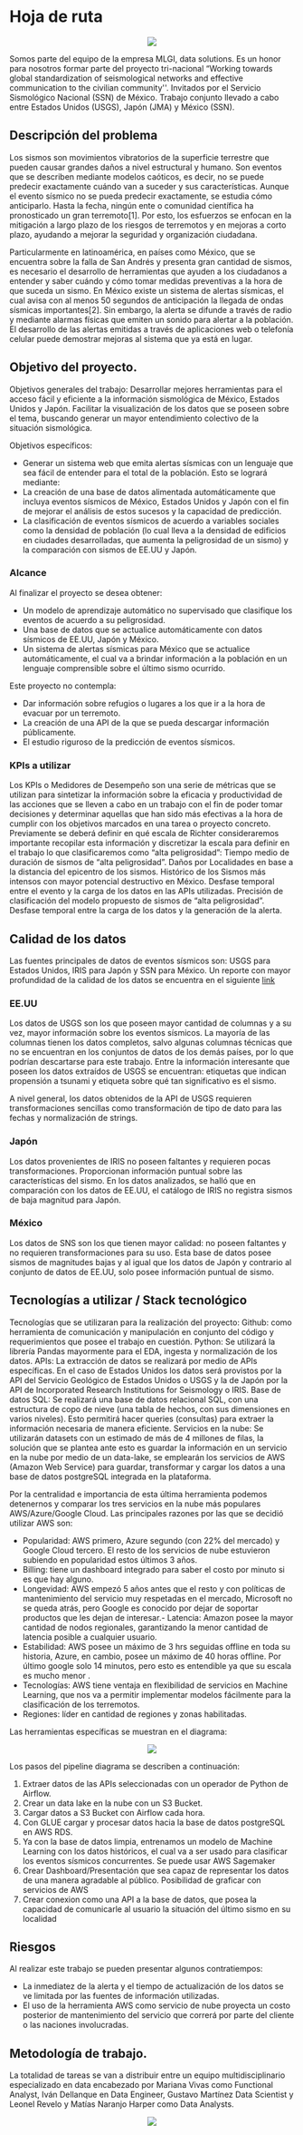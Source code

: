 
# Hoja de ruta

<p align="center">
  <img src="../figuras/mlgi-logo.png" />
</p>

Somos parte del equipo de la empresa MLGI, data solutions. Es un honor para nosotros formar parte del proyecto tri-nacional “Working towards global standardization of seismological networks and effective communication to the civilian community''. Invitados por el Servicio Sismológico Nacional (SSN) de México.  Trabajo conjunto llevado a cabo entre Estados Unidos (USGS), Japón (JMA) y México (SSN).

## Descripción del problema

Los sismos son movimientos vibratorios de la superficie terrestre que pueden causar grandes daños a nivel estructural y humano. Son eventos que se describen mediante modelos caóticos, es decir, no se puede predecir exactamente cuándo van a suceder y sus características. Aunque el evento sísmico no se pueda predecir exactamente, se estudia cómo anticiparlo. Hasta la fecha, ningún ente o comunidad científica ha pronosticado un gran terremoto[1]. Por esto, los esfuerzos se enfocan en la mitigación a largo plazo de los riesgos de terremotos y en mejoras a corto plazo, ayudando a mejorar la seguridad y organización ciudadana.

Particularmente en latinoamérica, en países como México, que se encuentra sobre la falla de San Andrés y presenta gran cantidad de sismos, es necesario el desarrollo de herramientas que ayuden a los ciudadanos a entender y saber cuándo y cómo tomar medidas preventivas a la hora de que suceda un sismo. En México existe un sistema de alertas sísmicas, el cual avisa con al menos 50 segundos de anticipación la llegada de ondas sísmicas importantes[2]. Sin embargo, la alerta se difunde a través de radio y mediante alarmas físicas que emiten un sonido para alertar a la población. El desarrollo de las alertas emitidas a través de aplicaciones web o telefonía celular puede demostrar mejoras al sistema que ya está en lugar.

## Objetivo del proyecto.

Objetivos generales del trabajo:
Desarrollar mejores herramientas para el acceso fácil y eficiente a la información sismológica de México, Estados Unidos y Japón.
Facilitar la visualización de los datos que se poseen sobre el tema, buscando generar un mayor entendimiento colectivo de la situación sismológica.

Objetivos específicos:
- Generar un sistema web que emita alertas sísmicas con un lenguaje que sea fácil de entender para el total de la población.
Esto se  logrará mediante:
- La creación de una base de datos alimentada automáticamente que incluya eventos sísmicos de México, Estados Unidos y Japón con el fin de mejorar el análisis de estos sucesos y la capacidad de predicción.
- La clasificación de eventos sísmicos de acuerdo a variables sociales como la densidad de población (lo cual lleva a la densidad de edificios en ciudades desarrolladas, que aumenta la peligrosidad de un sismo) y la comparación con sismos de EE.UU y Japón.

### Alcance
Al finalizar el proyecto se desea obtener:
- Un modelo de aprendizaje automático no supervisado que clasifique los eventos de acuerdo a su peligrosidad.
- Una base de datos que se actualice automáticamente con datos sísmicos de EE.UU, Japón y México.
- Un sistema de alertas sísmicas para México que se actualice automáticamente, el cual va a brindar información a la población en un lenguaje comprensible sobre el último sismo ocurrido.

Este proyecto no contempla:
- Dar información sobre refugios o lugares a los que ir a la hora de evacuar por un terremoto.
- La creación de una API de la que se pueda descargar información públicamente.
- El estudio riguroso de la predicción de eventos sísmicos.

### KPIs a utilizar	
Los KPIs o Medidores de Desempeño son una serie de métricas que se utilizan para sintetizar la información sobre la eficacia y productividad de las acciones que se lleven a cabo en un trabajo con el fin de poder tomar decisiones y determinar aquellas que han sido más efectivas a la hora de cumplir con los objetivos marcados en una tarea o proyecto concreto.
Previamente se deberá definir en qué escala de Richter consideraremos importante recopilar esta información y discretizar la escala para definir en el trabajo lo que clasificaremos como “alta peligrosidad”:
Tiempo medio de duración de sismos de “alta peligrosidad”.
Daños por Localidades en base a la distancia del epicentro de los sismos.
Histórico de los Sismos más intensos con mayor potencial destructivo en México.
Desfase temporal entre el evento y la carga de los  datos en las APIs utilizadas.
Precisión de clasificación del modelo propuesto de sismos de “alta peligrosidad”.
Desfase temporal entre la carga de los datos y la generación de la alerta.

## Calidad de los datos
Las fuentes principales de datos de eventos sísmicos son: USGS para Estados Unidos, IRIS para Japón y SSN para México. Un reporte con mayor profundidad de la calidad de los datos se encuentra en el siguiente [link](https://github.com/marianaiv/seismic-alerts/blob/main/documentos/reporte-calidad-datos.ipynb)

### EE.UU
Los datos de USGS son los que poseen mayor cantidad de columnas y a su vez, mayor información sobre los eventos sísmicos.
La mayoría de las columnas tienen los datos completos, salvo algunas columnas técnicas que no se encuentran en los conjuntos de datos de los demás países, por lo que podrían descartarse para este trabajo. Entre la información interesante que poseen los datos extraídos de USGS se encuentran: etiquetas que indican propensión a tsunami y etiqueta sobre qué tan significativo es el sismo.

A nivel general, los datos obtenidos de la API de USGS requieren transformaciones sencillas como transformación de tipo de dato para las fechas y normalización de strings.

### Japón
Los datos provenientes de IRIS no poseen faltantes y requieren pocas transformaciones. Proporcionan información puntual sobre las características del sismo. En los datos analizados, se halló que en comparación con los datos de EE.UU, el catálogo de IRIS no registra sismos de baja magnitud para Japón.

### México
Los datos de SNS son los que tienen mayor calidad: no poseen faltantes y no requieren transformaciones para su uso. Esta base de datos posee sismos de magnitudes bajas y al igual que los datos de Japón y contrario al conjunto de datos de EE.UU, solo posee información puntual de sismo.

## Tecnologías a utilizar / Stack tecnológico 

Tecnologías que se utilizaran para la realización del proyecto:
Github: como herramienta de comunicación y manipulación en conjunto del código y requerimientos que posee el trabajo en cuestión.
Python: Se utilizará la librería Pandas mayormente para el EDA, ingesta y normalización de los datos.
APIs: La extracción de datos se realizará por medio de APIs específicas. En el caso de Estados Unidos los datos será provistos por la API del Servicio Geológico de Estados Unidos​​ o USGS y la de Japón por la API de Incorporated Research Institutions for Seismology o IRIS.
Base de datos SQL: Se realizará una base de datos relacional SQL, con una estructura de copo de nieve (una tabla de hechos, con sus dimensiones en varios niveles). Esto permitirá hacer queries (consultas) para extraer la información necesaria de manera eficiente. 
Servicios en la nube: Se utilizarán datasets con un estimado de más de 4 millones de filas, la solución que se plantea ante esto es guardar la información en un servicio en la nube por medio de un data-lake, se emplearán los servicios de AWS (Amazon Web Service) para guardar, transformar y cargar los datos a una base de datos postgreSQL integrada en la plataforma. 

Por la centralidad e importancia de esta última herramienta podemos detenernos y comparar los tres servicios en la nube más populares AWS/Azure/Google Cloud. Las principales razones por las que se decidió utilizar AWS son:
- Popularidad: AWS primero, Azure segundo (con 22% del mercado) y Google Cloud tercero. El resto de los servicios de nube estuvieron subiendo en popularidad estos últimos 3 años.
- Billing: tiene un dashboard integrado para saber el costo por minuto si es que hay alguno.
- Longevidad: AWS empezó 5 años antes que el resto y con políticas de mantenimiento del servicio muy respetadas en el mercado, Microsoft no se queda atrás, pero Google es conocido por dejar de soportar productos que les dejan de interesar.- Latencia: Amazon posee la mayor cantidad de nodos regionales, garantizando la menor cantidad de latencia posible a cualquier usuario.
- Estabilidad: AWS posee un máximo de 3 hrs seguidas offline en toda su historia, Azure, en cambio, posee un máximo de 40 horas offline. Por último google solo 14 minutos, pero esto es entendible ya que su escala es mucho menor .
- Tecnologías: AWS tiene ventaja en flexibilidad de servicios en Machine Learning, que nos va a permitir implementar modelos fácilmente para la clasificación de los terremotos.  
- Regiones: líder en cantidad de regiones y zonas habilitadas. 

Las herramientas específicas se muestran en el diagrama:

<p align="center">
  <img src="../figuras/stack-tecnologico.png" />
</p>

Los pasos del pipeline diagrama se describen a continuación:

1. Extraer datos de las APIs seleccionadas con un operador de Python de Airflow.
2. Crear un data lake en la nube con un S3 Bucket.
3. Cargar datos a S3 Bucket con Airflow cada hora.
4. Con GLUE cargar y procesar datos hacia la base de datos postgreSQL en AWS RDS.
5. Ya con la base de datos limpia, entrenamos un modelo de Machine Learning con los datos históricos, el cual va a ser usado para clasificar los eventos sísmicos concurrentes. Se puede usar AWS Sagemaker 
6. Crear Dashboard/Presentación que sea capaz de representar los datos de una manera agradable al público. Posibilidad de graficar con servicios de AWS
7. Crear conexion como una API a la base de datos, que posea la capacidad de comunicarle al usuario la situación del último sismo en su localidad

## Riesgos
Al realizar este trabajo se pueden presentar algunos contratiempos:
- La inmediatez de la alerta y el tiempo de actualización de los datos se ve limitada por las fuentes de información utilizadas.
- El uso de la herramienta AWS como servicio de nube proyecta un costo posterior de mantenimiento del servicio que correrá por parte del cliente o las naciones involucradas.

## Metodología de trabajo.
La totalidad de tareas se van a distribuir entre un equipo multidisciplinario especializado en data encabezado por Mariana Vivas como Functional Analyst, Iván Dellanque en Data Engineer, Gustavo Martínez  Data Scientist y Leonel Revelo y Matías Naranjo Harper como Data Analysts.

<p align="center">
  <img src="../figuras/gantt.png" />
</p>